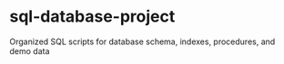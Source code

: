 # sql-database-project
Organized SQL scripts for database schema, indexes, procedures, and demo data
